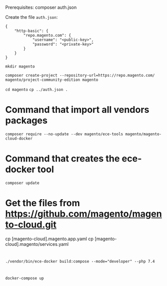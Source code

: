 
Prerequisites:
composer
auth.json


Create the file `auth.json`:
```
{
    "http-basic": {
        "repo.magento.com": {
            "username": "<public-key>",
            "password": "<private-key>"
        }
    }
}
```


`mkdir magento`

`composer create-project --repository-url=https://repo.magento.com/ magento/project-community-edition magento`

`cd magento`
`cp ../auth.json .`


# Command that import all vendors packages
`composer require --no-update --dev magento/ece-tools magento/magento-cloud-docker`

# Command that creates the ece-docker tool
`composer update`

# Get the files from https://github.com/magento/magento-cloud.git
cp [magento-cloud].magento.app.yaml
cp [magento-cloud].magento/services.yaml

#
`./vendor/bin/ece-docker build:compose --mode="developer" --php 7.4`

#
`docker-compose up`
